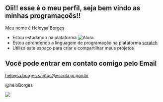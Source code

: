 ## Oii!! esse é o meu perfil, seja bem vindo as minhas programaçoẽs!! 

Meu nome é Heloysa Borges
- Estou estudando na plataforma ![Alura](https://www.alura.com.br/)
- Estou aprendendo a linguagem de programação na plataforma [scratch](https://scratch.mit.edu/)
- Utilizo este espaço para criar e compartilhar meus projetos


## Vocẽ pode entrar em contato comigo pelo Email

heloysa.borges.santos@escola.pr.gov.br

@heloBorges



![](https://media.tenor.com/qX1w9BtcIjYAAAAM/nick-wilde-wildehopps.gif)


